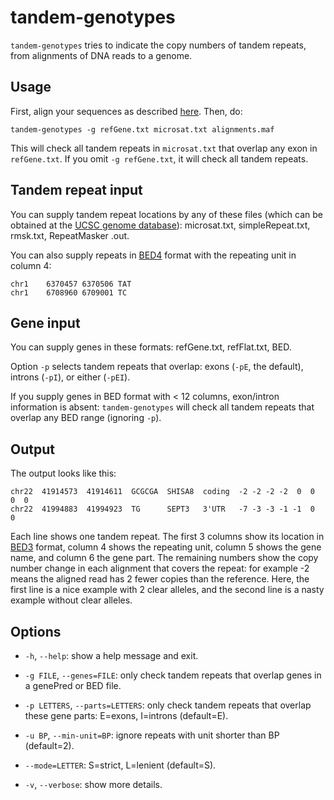 # tandem-genotypes

`tandem-genotypes` tries to indicate the copy numbers of tandem
repeats, from alignments of DNA reads to a genome.

## Usage

First, align your sequences as described
[here](https://github.com/mcfrith/last-rna/blob/master/last-long-reads.md).
Then, do:

    tandem-genotypes -g refGene.txt microsat.txt alignments.maf

This will check all tandem repeats in `microsat.txt` that overlap any
exon in `refGene.txt`.  If you omit `-g refGene.txt`, it will check
all tandem repeats.

## Tandem repeat input

You can supply tandem repeat locations by any of these files (which
can be obtained at the [UCSC genome
database](http://genome.ucsc.edu/)): microsat.txt, simpleRepeat.txt,
rmsk.txt, RepeatMasker .out.

You can also supply repeats in
[BED4](https://genome.ucsc.edu/FAQ/FAQformat.html#format1) format with
the repeating unit in column 4:

    chr1    6370457 6370506 TAT
    chr1    6708960 6709001 TC

## Gene input

You can supply genes in these formats: refGene.txt, refFlat.txt, BED.

Option `-p` selects tandem repeats that overlap: exons (`-pE`, the
default), introns (`-pI`), or either (`-pEI`).

If you supply genes in BED format with < 12 columns, exon/intron
information is absent: `tandem-genotypes` will check all tandem
repeats that overlap any BED range (ignoring `-p`).

## Output

The output looks like this:

    chr22  41914573  41914611  GCGCGA  SHISA8  coding  -2 -2 -2 -2  0  0  0  0
    chr22  41994883  41994923  TG      SEPT3   3'UTR   -7 -3 -3 -1 -1  0  0

Each line shows one tandem repeat.  The first 3 columns show its
location in [BED3](https://genome.ucsc.edu/FAQ/FAQformat.html#format1)
format, column 4 shows the repeating unit, column 5 shows the gene
name, and column 6 the gene part.  The remaining numbers show the copy
number change in each alignment that covers the repeat: for example -2
means the aligned read has 2 fewer copies than the reference.  Here,
the first line is a nice example with 2 clear alleles, and the second
line is a nasty example without clear alleles.

## Options

- `-h`, `--help`: show a help message and exit.

- `-g FILE`, `--genes=FILE`: only check tandem repeats that overlap
  genes in a genePred or BED file.

- `-p LETTERS`, `--parts=LETTERS`: only check tandem repeats that
  overlap these gene parts: E=exons, I=introns (default=E).

- `-u BP`, `--min-unit=BP`: ignore repeats with unit shorter than BP
  (default=2).

- `--mode=LETTER`: S=strict, L=lenient (default=S).

- `-v`, `--verbose`: show more details.
